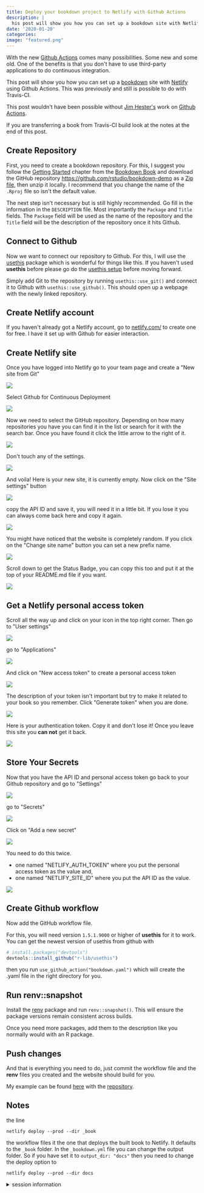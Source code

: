 ```yaml
---
title: Deploy your bookdown project to Netlify with Github Actions
description: |
  his post will show you how you can set up a bookdown site with Netlify using Github Actions.
date: '2020-01-20'
categories:
image: "featured.png"
---
```




With the new [Github Actions](https://github.com/features/actions) comes many possibilities. 
Some new and some old.
One of the benefits is that you don't have to use third-party applications to do continuous integration.

This post will show you how you can set up a [bookdown](https://bookdown.org/yihui/bookdown/) site with [Netlify](https://netlify.com/) using Github Actions.
This was previously and still is possible to do with Travis-CI.

This post wouldn't have been possible without [Jim Hester's](https://twitter.com/jimhester_) work on [Github Actions](https://github.com/r-lib/actions).

If you are transferring a book from Travis-CI build look at the notes at the end of this post.

## Create Repository

First, you need to create a bookdown repository. 
For this, I suggest you follow the [Getting Started](https://bookdown.org/yihui/bookdown/get-started.html) chapter from the [Bookdown Book](https://bookdown.org/yihui/bookdown/) and download the GitHub repository https://github.com/rstudio/bookdown-demo as a [Zip file](https://github.com/rstudio/bookdown-demo/archive/master.zip), then unzip it locally.
I recommend that you change the name of the `.Rproj` file so isn't the default value.

The next step isn't necessary but is still highly recommended.
Go fill in the information in the `DESCRIPTION` file.
Most importantly the `Package` and `Title` fields.
The `Package` field will be used as the name of the repository and the `Title` field will be the description of the repository once it hits Github.

## Connect to Github

Now we want to connect our repository to Github.
For this, I will use the [usethis](https://usethis.r-lib.org/) package which is wonderful for things like this.
If you haven't used **usethis** before please go do the [usethis setup](https://usethis.r-lib.org/articles/articles/usethis-setup.html) before moving forward.

Simply add Git to the repository by running `usethis::use_git()` and connect it to Github with `usethis::use_github()`.
This should open up a webpage with the newly linked repository.

## Create Netlify account

If you haven't already got a Netlify account, go to [netlify.com/](https://www.netlify.com/) to create one for free.
I have it set up with Github for easier interaction.

## Create Netlify site

Once you have logged into Netlify go to your team page and create a "New site from Git"

![](netlify-teams.png)

Select Github for Continuous Deployment

![](create-new-site.png)

Now we need to select the GitHub repository.
Depending on how many repositories you have you can find it in the list or search for it with the search bar.
Once you have found it click the little arrow to the right of it.

![](pick-a-repository.png)

Don't touch any of the settings.

![](deploy-settings.png)

And voila!
Here is your new site, it is currently empty. 
Now click on the "Site settings" button

![](new-site.png)

copy the API ID and save it, you will need it in a little bit.
If you lose it you can always come back here and copy it again.

![](site-id.png)

You might have noticed that the website is completely random.
If you click on the "Change site name" button you can set a new prefix name.

![](set-name.png)

Scroll down to get the Status Badge, you can copy this too and put it at the top of your README.md file if you want.

![](status-badge.png)

## Get a Netlify personal access token

Scroll all the way up and click on your icon in the top right corner.
Then go to "User settings"

![](icon.png)

go to "Applications"

![](user-settings.png)

And click on "New access token" to create a personal access token

![](personal-access-token.png)

The description of your token isn't important but try to make it related to your book so you remember.
Click "Generate token" when you are done.

![](generate-token.png)

Here is your authentication token. 
Copy it and don't lose it!
Once you leave this site you **can not** get it back.

![](created-token.png)

## Store Your Secrets

Now that you have the API ID and personal access token go back to your Github repository and go to "Settings"

![](github-settings.png)

go to "Secrets"

![](github-secrets.png)

Click on "Add a new secret"

![](add-new-secret.png)

You need to do this twice.

- one named "NETLIFY_AUTH_TOKEN" where you put the personal access token as the value and,
- one named "NETLIFY_SITE_ID" where you put the API ID as the value.

![](fill-in-secret.png)

## Create Github workflow

Now add the GitHub workflow file.

For this, you will need version `1.5.1.9000` or higher of **usethis** for it to work. 
You can get the newest version of usethis from github with


```r
# install.packages("devtools")
devtools::install_github("r-lib/usethis")

```

then you run `use_github_action("bookdown.yaml")` which will create the .yaml file in the right directory for you.

## Run renv::snapshot

Install the [renv](https://github.com/rstudio/renv) package and run `renv::snapshot()`.
This will ensure the package versions remain consistent across builds.

Once you need more packages, add them to the description like you normally would with an R package.

## Push changes

And that is everything you need to do, just commit the workflow file and the **renv** files you created and the website should build for you.

My example can be found [here](https://bookdown-github-actions-netlify.netlify.com/) with the [repository](https://github.com/EmilHvitfeldt/bookdown-github-actions-netlify).

## Notes

the line

```{}
netlify deploy --prod --dir _book
```

the workflow files it the one that deploys the built book to Netlify. 
It defaults to the `_book` folder.
In the `_bookdown.yml` file you can change the output folder.
So if you have set it to `output_dir: "docs"` then you need to change the deploy option to

```{}
netlify deploy --prod --dir docs
```

<details closed>
<summary> <span title='Click to Expand'> session information </span> </summary>

```r

─ Session info ───────────────────────────────────────────────────────────────
 setting  value                       
 version  R version 4.0.2 (2020-06-22)
 os       macOS Mojave 10.14.6        
 system   x86_64, darwin17.0          
 ui       X11                         
 language (EN)                        
 collate  en_US.UTF-8                 
 ctype    en_US.UTF-8                 
 tz       America/Los_Angeles         
 date     2020-09-04                  

─ Packages ───────────────────────────────────────────────────────────────────
 package     * version    date       lib source                       
 assertthat    0.2.1      2019-03-21 [1] CRAN (R 4.0.0)               
 backports     1.1.8      2020-06-17 [1] CRAN (R 4.0.0)               
 blogdown      0.20       2020-06-23 [1] CRAN (R 4.0.0)               
 bookdown      0.20       2020-06-23 [1] CRAN (R 4.0.0)               
 cli           2.0.2      2020-02-28 [1] CRAN (R 4.0.0)               
 clipr         0.7.0      2019-07-23 [1] CRAN (R 4.0.0)               
 crayon        1.3.4.9000 2020-08-22 [1] Github (r-lib/crayon@6b3f0c6)
 desc          1.2.0      2018-05-01 [1] CRAN (R 4.0.0)               
 details     * 0.2.1      2020-01-12 [1] CRAN (R 4.0.0)               
 digest        0.6.25     2020-02-23 [1] CRAN (R 4.0.0)               
 evaluate      0.14       2019-05-28 [1] CRAN (R 4.0.0)               
 fansi         0.4.1      2020-01-08 [1] CRAN (R 4.0.0)               
 glue          1.4.2      2020-08-27 [1] CRAN (R 4.0.2)               
 htmltools     0.5.0      2020-06-16 [1] CRAN (R 4.0.0)               
 httr          1.4.2      2020-07-20 [1] CRAN (R 4.0.2)               
 knitr       * 1.29       2020-06-23 [1] CRAN (R 4.0.0)               
 magrittr      1.5        2014-11-22 [1] CRAN (R 4.0.0)               
 png           0.1-7      2013-12-03 [1] CRAN (R 4.0.0)               
 R6            2.4.1      2019-11-12 [1] CRAN (R 4.0.0)               
 rlang         0.4.7      2020-07-09 [1] CRAN (R 4.0.2)               
 rmarkdown     2.3        2020-06-18 [1] CRAN (R 4.0.0)               
 rprojroot     1.3-2      2018-01-03 [1] CRAN (R 4.0.0)               
 sessioninfo   1.1.1      2018-11-05 [1] CRAN (R 4.0.0)               
 stringi       1.4.6      2020-02-17 [1] CRAN (R 4.0.0)               
 stringr       1.4.0      2019-02-10 [1] CRAN (R 4.0.0)               
 withr         2.2.0      2020-04-20 [1] CRAN (R 4.0.0)               
 xfun          0.16       2020-07-24 [1] CRAN (R 4.0.2)               
 xml2          1.3.2      2020-04-23 [1] CRAN (R 4.0.0)               
 yaml          2.2.1      2020-02-01 [1] CRAN (R 4.0.0)               

[1] /Library/Frameworks/R.framework/Versions/4.0/Resources/library

```

</details>
<br>
